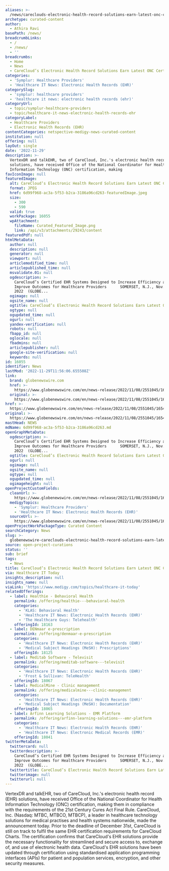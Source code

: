 ```yaml
---
aliases: >-
  /news/careclouds-electronic-health-record-solutions-earn-latest-onc-certification
archetype: curated-content
author:
  - Athira Ravi
basePath: /news/
breadcrumbLinks:
  - /
  - /news/
  - ''
breadcrumbs:
  - Home
  - News
  - CareCloud’s Electronic Health Record Solutions Earn Latest ONC Certification
categories:
  - 'Symplur: Healthcare Providers'
  - 'Healthcare IT News: Electronic Health Records (EHR)'
categorySlug:
  - 'symplur: healthcare providers'
  - 'healthcare it news: electronic health records (ehr)'
categoryUrl:
  - topic/symplur-healthcare-providers
  - topic/healthcare-it-news-electronic-health-records-ehr
categoryLabel:
  - Healthcare Providers
  - Electronic Health Records (EHR)
contentCategories: netspective-medigy-news-curated-content
institution: null
offering: null
layOut: single
date: '2022-11-29'
description: >-
  VertexDR and talkEHR, two of CareCloud, Inc.'s electronic health record (EHR)
  solutions, have received Office of the National Coordinator for Health
  Information Technology (ONC) certification, making 
favIconImage: null
featuredImage:
  alt: CareCloud’s Electronic Health Record Solutions Earn Latest ONC Certification
  format: JPEG
  href: 6d99f968-ac3a-5f53-b2ca-3186a96cd263-featuredImage.jpeg
  size:
    - 300
    - 590
  valid: true
  workPackage: 16055
  wpAttachment:
    fileName: Curated_Featured_Image.png
    link: /api/v3/attachments/29243/content
featuredPdf: null
htmlMetaData:
  author: null
  description: null
  generator: null
  viewport: null
  articlemodified_time: null
  articlepublished_time: null
  msvalidate.01: null
  ogdescription: >-
    CareCloud’s Certified EHR Systems Designed to Increase Efficiency and
    Improve Outcomes for Healthcare Providers      SOMERSET, N.J., Nov.  08,
    2022  (GLOBE...
  ogimage: null
  ogsite_name: null
  ogtitle: CareCloud’s Electronic Health Record Solutions Earn Latest ONC Certification
  ogtype: null
  ogupdated_time: null
  ogurl: null
  yandex-verification: null
  robots: null
  fbapp_id: null
  oglocale: null
  fbadmins: null
  articlepublisher: null
  google-site-verification: null
  keywords: null
id: 16055
identifier: News
lastMod: '2022-11-29T11:56:06.655508Z'
link:
  brand: globenewswire.com
  href: >-
    https://www.globenewswire.com/en/news-release/2022/11/08/2551045/16541/en/CareCloud-s-Electronic-Health-Record-Solutions-Earn-Latest-ONC-Certification.html
  original: >-
    https://www.globenewswire.com/en/news-release/2022/11/08/2551045/16541/en/CareCloud-s-Electronic-Health-Record-Solutions-Earn-Latest-ONC-Certification.html
href: >-
  https://www.globenewswire.com/en/news-release/2022/11/08/2551045/16541/en/CareCloud-s-Electronic-Health-Record-Solutions-Earn-Latest-ONC-Certification.html
original: >-
  https://www.globenewswire.com/en/news-release/2022/11/08/2551045/16541/en/CareCloud-s-Electronic-Health-Record-Solutions-Earn-Latest-ONC-Certification.html
mastHead: NEWS
mdName: 6d99f968-ac3a-5f53-b2ca-3186a96cd263.md
openGraphMetaData:
  ogdescription: >-
    CareCloud’s Certified EHR Systems Designed to Increase Efficiency and
    Improve Outcomes for Healthcare Providers      SOMERSET, N.J., Nov.  08,
    2022  (GLOBE...
  ogtitle: CareCloud’s Electronic Health Record Solutions Earn Latest ONC Certification
  ogurl: null
  ogimage: null
  ogsite_name: null
  ogtype: null
  ogupdated_time: null
  ogimageheight: null
openProjectCustomFields:
  cleanUrl: >-
    https://www.globenewswire.com/en/news-release/2022/11/08/2551045/16541/en/CareCloud-s-Electronic-Health-Record-Solutions-Earn-Latest-ONC-Certification.html
  medigyTopics:
    - 'Symplur: Healthcare Providers'
    - 'Healthcare IT News: Electronic Health Records (EHR)'
  sourceUrl: >-
    https://www.globenewswire.com/en/news-release/2022/11/08/2551045/16541/en/CareCloud-s-Electronic-Health-Record-Solutions-Earn-Latest-ONC-Certification.html
openProjectWorkPackageType: Curated Content
searchCategory: News
slug: >-
  globenewswire-careclouds-electronic-health-record-solutions-earn-latest-onc-certification
source: open-project-curations
status: ''
sub: brief
tags:
  - News
title: CareCloud’s Electronic Health Record Solutions Earn Latest ONC Certification
via: Healthcare IT Today
insights_description: null
insights_name: null
viaLink: 'https://www.medigy.com/topics/healthcare-it-today'
relatedOfferings:
  - label: Healthie - Behavioral Health
    permalink: /offering/healthie---behavioral-health
    categories:
      - 'KLAS: Behavioral Health'
      - 'Healthcare IT News: Electronic Health Records (EHR)'
      - 'The Healthcare Guys: Telehealth'
    offeringId: 18163
  - label: DENmaar e-prescription
    permalink: /offering/denmaar-e-prescription
    categories:
      - 'Healthcare IT News: Electronic Health Records (EHR)'
      - 'Medical Subject Headings (MeSH): Prescriptions'
    offeringId: 18125
  - label: Meditab Software - Televisit
    permalink: /offering/meditab-software---televisit
    categories:
      - 'Healthcare IT News: Electronic Health Records (EHR)'
      - 'Frost & Sullivan: TeleHealth'
    offeringId: 18067
  - label: MedicalMine - Clinic management
    permalink: /offering/medicalmine---clinic-management
    categories:
      - 'Healthcare IT News: Electronic Health Records (EHR)'
      - 'Medical Subject Headings (MeSH): Documentation'
    offeringId: 18065
  - label: Arfinn Learning Solutions - EMR Platform
    permalink: /offering/arfinn-learning-solutions---emr-platform
    categories:
      - 'Healthcare IT News: Electronic Health Records (EHR)'
      - 'Healthcare IT News: Electronic Medical Records (EMR)'
    offeringId: 18041
twitterMetaData:
  twittercard: null
  twitterdescription: >-
    CareCloud’s Certified EHR Systems Designed to Increase Efficiency and
    Improve Outcomes for Healthcare Providers      SOMERSET, N.J., Nov.  08,
    2022  (GLOBE...
  twittertitle: CareCloud’s Electronic Health Record Solutions Earn Latest ONC Certification
  twitterimage: null
  twitterurl: null
---
```

<p>VertexDR and talkEHR, two of CareCloud, Inc.'s electronic health record (EHR) solutions, have received Office of the National Coordinator for Health Information Technology (ONC) certification, making them in compliance with the requirements of the 21st Century Cures Act Final Rule. CareCloud, Inc. (Nasdaq: MTBC, MTBCO, MTBCP), a leader in healthcare technology solutions for medical practises and health systems nationwide, made the announcement today. Prior to the deadline of December 31st, CareCloud is still on track to fulfil the same EHR certification requirements for CareCloud Charts. The certification confirms that CareCloud's EHR solutions provide the necessary functionality for streamlined and secure access to, exchange of, and use of electronic health data. CareCloud's EHR solutions have been updated through certification using standardised application programming interfaces (APIs) for patient and population services, encryption, and other security measures.</p>